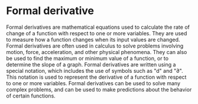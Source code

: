 # Formal derivative

Formal derivatives are mathematical equations used to calculate the rate of change of a function with respect to one or more variables. They are used to measure how a function changes when its input values are changed. Formal derivatives are often used in calculus to solve problems involving motion, force, acceleration, and other physical phenomena. They can also be used to find the maximum or minimum value of a function, or to determine the slope of a graph. Formal derivatives are written using a special notation, which includes the use of symbols such as "d" and "∂". This notation is used to represent the derivative of a function with respect to one or more variables. Formal derivatives can be used to solve many complex problems, and can be used to make predictions about the behavior of certain functions.

